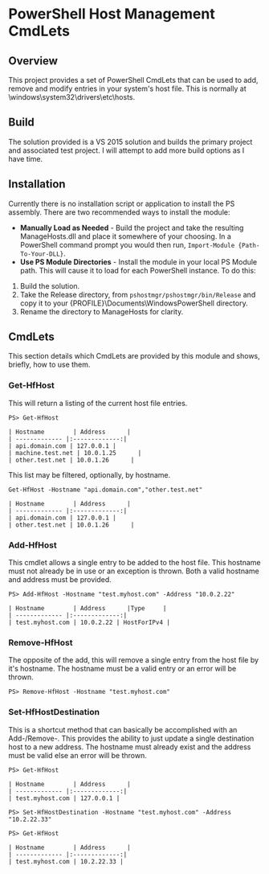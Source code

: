 # PowerShell Host Management CmdLets

## Overview

This project provides a set of PowerShell CmdLets that can be used to add, remove and modify
entries in your system's host file. This is normally at \windows\system32\drivers\etc\hosts.

## Build

The solution provided is a VS 2015 solution and builds the primary project and associated test project. 
I will attempt to add more build options as I have time.

## Installation

Currently there is no installation script or application to install the PS assembly. There are two recommended
ways to install the module:
 * **Manually Load as Needed** - Build the project and take the resulting ManageHosts.dll and place it somewhere of your choosing. In a PowerShell command prompt you would then run, `Import-Module {Path-To-Your-DLL}`.
 * **Use PS Module Directories** - Install the module in your local PS Module path. This will cause it to load for each PowerShell instance. To do this:
  1. Build the solution. 
  2. Take the Release directory, from `pshostmgr/pshostmgr/bin/Release` and copy it to your {PROFILE}\Documents\WindowsPowerShell directory. 
  3. Rename the directory to ManageHosts for clarity. 
  
## CmdLets

This section details which CmdLets are provided by this module and shows, briefly, how to use them.

### Get-HfHost 

This will return a listing of the current host file entries. 

```
PS> Get-HfHost

| Hostname        | Address      |
| ------------- |:-------------:|
| api.domain.com | 127.0.0.1 |
| machine.test.net | 10.0.1.25      |
| other.test.net | 10.0.1.26      |
```

This list may be filtered, optionally, by hostname.

```
Get-HfHost -Hostname "api.domain.com","other.test.net"

| Hostname        | Address      |
| ------------- |:-------------:|
| api.domain.com | 127.0.0.1 |
| other.test.net | 10.0.1.26      |
```

### Add-HfHost 

This cmdlet allows a single entry to be added to the host file. This hostname must not already be in use or an exception is thrown. Both a valid hostname and address must be provided.

```
PS> Add-HfHost -Hostname "test.myhost.com" -Address "10.0.2.22"

| Hostname        | Address      |Type     |
| ------------- |:-------------:|
| test.myhost.com | 10.0.2.22 | HostForIPv4 |
```

### Remove-HfHost

The opposite of the add, this will remove a single entry from the host file by it's hostname. The hostname must be a valid entry or an error will be thrown.

```
PS> Remove-HfHost -Hostname "test.myhost.com" 
```

### Set-HfHostDestination

This is a shortcut method that can basically be accomplished with an Add-/Remove-. This provides the ability to just update a single destination host to a new address. The hostname must already exist and the address must be valid else an error will be thrown.

```
PS> Get-HfHost

| Hostname        | Address      |
| ------------- |:-------------:|
| test.myhost.com | 127.0.0.1 |

PS> Set-HfHostDestination -Hostname "test.myhost.com" -Address "10.2.22.33"

PS> Get-HfHost

| Hostname        | Address      |
| ------------- |:-------------:|
| test.myhost.com | 10.2.22.33 |
```
